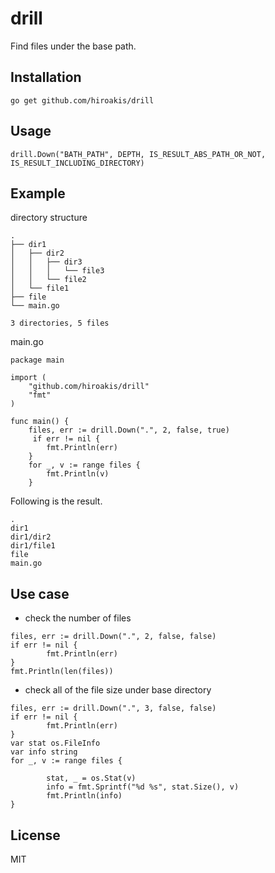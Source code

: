 # drill

Find files under the base path.

## Installation

```
go get github.com/hiroakis/drill
```

## Usage

```
drill.Down("BATH_PATH", DEPTH, IS_RESULT_ABS_PATH_OR_NOT, IS_RESULT_INCLUDING_DIRECTORY)
```

## Example

directory structure

```
.
├── dir1
│   ├── dir2
│   │   ├── dir3
│   │   │   └── file3
│   │   └── file2
│   └── file1
├── file
└── main.go

3 directories, 5 files
```

main.go

```
package main

import (
    "github.com/hiroakis/drill"
    "fmt"
)

func main() {
    files, err := drill.Down(".", 2, false, true)
     if err != nil {
        fmt.Println(err)
    }
    for _, v := range files {
        fmt.Println(v)
    }
```

Following is the result.

```
.
dir1
dir1/dir2
dir1/file1
file
main.go
```

## Use case

* check the number of files

```
files, err := drill.Down(".", 2, false, false)
if err != nil {
        fmt.Println(err)
}
fmt.Println(len(files))
```

* check all of the file size under base directory

```
files, err := drill.Down(".", 3, false, false)
if err != nil {
        fmt.Println(err)
}
var stat os.FileInfo
var info string
for _, v := range files {

        stat, _ = os.Stat(v)
        info = fmt.Sprintf("%d %s", stat.Size(), v)
        fmt.Println(info)
}
```

## License

MIT
